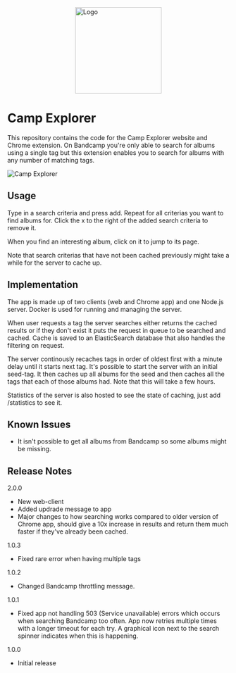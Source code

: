 <img src="http://campexplorer.io/campexplorer.svg" alt="Logo" style="width: 14em;display: block;margin-left: auto;margin-right: auto" />

# Camp Explorer
This repository contains the code for the Camp Explorer website and Chrome extension. On Bandcamp you're only able to search for albums using a single tag but this extension enables you to search for albums with any number of matching tags.

![Camp Explorer](http://i.imgur.com/IAnsx3i.png)

## Usage
Type in a search criteria and press add. Repeat for all criterias you want to find albums for. Click the x to the right of the added search criteria to remove it.

When you find an interesting album, click on it to jump to its page.

Note that search criterias that have not been cached previously might take a while for the server to cache up.

## Implementation
The app is made up of two clients (web and Chrome app) and one Node.js server. Docker is used for running and managing the server.

When user requests a tag the server searches either returns the cached results or if they don't exist it puts the request in queue to be searched and cached. Cache is saved to an ElasticSearch database that also handles the filtering on request.

The server continously recaches tags in order of oldest first with a minute delay until it starts next tag. It's possible to start the server with an initial seed-tag. It then caches up all albums for the seed and then caches all the tags that each of those albums had. Note that this will take a few hours.

Statistics of the server is also hosted to see the state of caching, just add /statistics to see it.

## Known Issues
- It isn't possible to get all albums from Bandcamp so some albums might be missing.

## Release Notes
2.0.0
- New web-client
- Added updrade message to app
- Major changes to how searching works compared to older version of Chrome app, should give a 10x increase in results and return them much faster if they've already been cached.

1.0.3
- Fixed rare error when having multiple tags

1.0.2
- Changed Bandcamp throttling message.

1.0.1
- Fixed app not handling 503 (Service unavailable) errors which occurs when searching Bandcamp too often. App now retries multiple times with a longer timeout for each try. A graphical icon next to the search spinner indicates when this is happening.

1.0.0
- Initial release